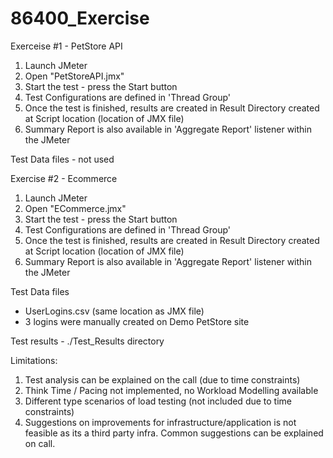 # 86400_Exercise
Exerceise #1 - PetStore API
1) Launch JMeter
2) Open "PetStoreAPI.jmx"
3) Start the test - press the Start button
4) Test Configurations are defined in 'Thread Group'
5) Once the test is finished, results are created in Result Directory created at Script location (location of JMX file)
6) Summary Report is also available in 'Aggregate Report' listener within the JMeter

Test Data files - not used


Exercise #2 - Ecommerce
1) Launch JMeter
2) Open "ECommerce.jmx"
3) Start the test - press the Start button
4) Test Configurations are defined in 'Thread Group'
5) Once the test is finished, results are created in Result Directory created at Script location (location of JMX file)
6) Summary Report is also available in 'Aggregate Report' listener within the JMeter

Test Data files 
- UserLogins.csv (same location as JMX file)
- 3 logins were manually created on Demo PetStore site

Test results - ./Test_Results directory

Limitations:
1. Test analysis can be explained on the call (due to time constraints)
2. Think Time / Pacing not implemented, no Workload Modelling available
3. Different type scenarios of load testing (not included due to time constraints)
4. Suggestions on improvements for infrastructure/application is not feasible as its a third party infra. Common suggestions can be explained on call.
